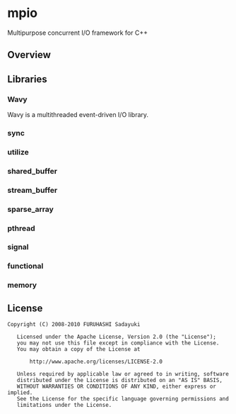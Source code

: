 mpio
====
Multipurpose concurrent I/O framework for C++

## Overview


## Libraries

### Wavy
Wavy is a multithreaded event-driven I/O library.

### sync

### utilize

### shared_buffer

### stream_buffer

### sparse_array

### pthread

### signal

### functional

### memory


## License

    Copyright (C) 2008-2010 FURUHASHI Sadayuki
    
       Licensed under the Apache License, Version 2.0 (the "License");
       you may not use this file except in compliance with the License.
       You may obtain a copy of the License at
    
           http://www.apache.org/licenses/LICENSE-2.0
    
       Unless required by applicable law or agreed to in writing, software
       distributed under the License is distributed on an "AS IS" BASIS,
       WITHOUT WARRANTIES OR CONDITIONS OF ANY KIND, either express or implied.
       See the License for the specific language governing permissions and
       limitations under the License.

